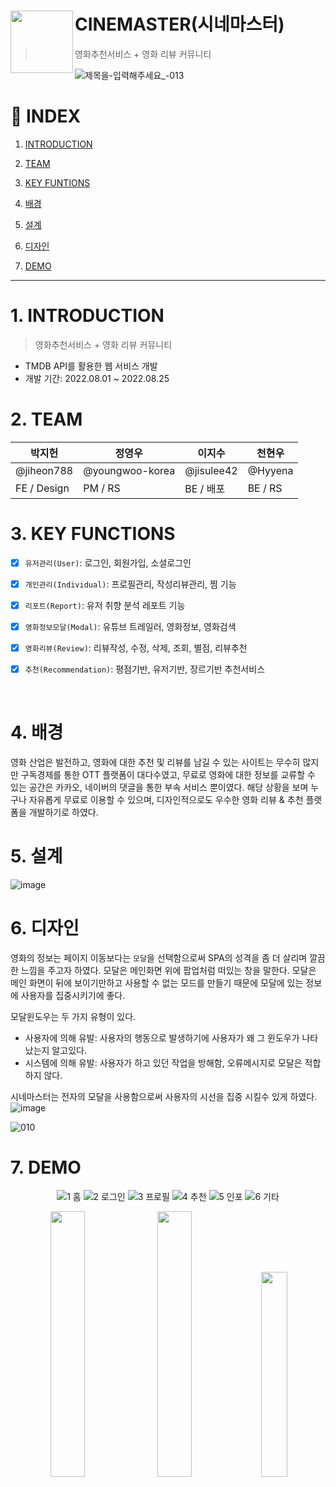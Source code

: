 # <img align="left" src="https://user-images.githubusercontent.com/90181028/206179126-d0784533-3d36-4e84-9355-9a1720f19dcb.png" width="100px" /> CINEMASTER(시네마스터)

> 영화추천서비스 + 영화 리뷰 커뮤니티

![제목을-입력해주세요_-013](https://user-images.githubusercontent.com/90181028/208675579-f01dfbdd-48f0-410d-a79f-7946d7e33fdd.png)


# 📑 INDEX

1. [INTRODUCTION](#1-introduction)

2. [TEAM](#2-team)

3. [KEY FUNTIONS](#3-key-functions)

4. [배경](#4-배경)

5. [설계](#5-설계)

6. [디자인](#6-디자인)

7. [DEMO](#7-demo)
---


# 1. INTRODUCTION

> 영화추천서비스 + 영화 리뷰 커뮤니티

- TMDB API를 활용한 웹 서비스 개발
- 개발 기간: 2022.08.01 ~ 2022.08.25

# 2. TEAM

| 박지헌      | 정영우          | 이지수     | 천현우  |
| ----------- | --------------- | ---------- | ------- |
| @jiheon788  | @youngwoo-korea | @jisulee42 | @Hyyena |
| FE / Design | PM / RS         | BE / 배포  | BE / RS |

# 3. KEY FUNCTIONS

- [x] `유저관리(User)`: 로그인, 회원가입, 소셜로그인
- [x] `개인관리(Individual)`: 프로필관리, 작성리뷰관리, 찜 기능
- [x] `리포트(Report)`: 유저 취향 분석 레포트 기능 
- [x] `영화정보모달(Modal)`: 유튜브 트레일러, 영화정보, 영화검색
- [x] `영화리뷰(Review)`: 리뷰작성, 수정, 삭제, 조회, 별점, 리뷰추천
- [x] `추천(Recommendation)`: 평점기반, 유저기반, 장르기반 추천서비스


</br>



# 4. 배경

영화 산업은 발전하고, 영화에 대한 추천 및 리뷰를 남길 수 있는 사이트는 무수히 많지만 구독경제를 통한 OTT 플랫폼이 대다수였고, 무료로 영화에 대한 정보를 교류할 수 있는 공간은 카카오, 네이버의 댓글을 통한 부속 서비스 뿐이였다. 해당 상황을 보며 누구나 자유롭게 무료로 이용할 수 있으며, 디자인적으로도 우수한 영화 리뷰 & 추천 플랫폼을 개발하기로 하였다.


# 5. 설계
![image](https://user-images.githubusercontent.com/90181028/206125875-a396628d-ed2b-47c1-9f74-79713d356ef8.png)

# 6. 디자인


영화의 정보는 페이지 이동보다는 `모달`을 선택함으로써 SPA의 성격을 좀 더 살리며 깔끔한 느낌을 주고자 하였다. 모달은 메인화면 위에 팝업처럼 떠있는 창을 말한다. 모달은 메인 화면이 뒤에 보이기만하고 사용할 수 없는 모드를 만들기 때문에 모달에 있는 정보에 사용자를 집중시키기에 좋다.

모달윈도우는 두 가지 유형이 있다. 

- 사용자에 의해 유발: 사용자의 행동으로 발생하기에 사용자가 왜 그 윈도우가 나타났는지 알고있다.
- 시스템에 의해 유발: 사용자가 하고 있던 작업을 방해함, 오류메시지로 모달은 적합하지 않다.

시네마스터는 전자의 모달을 사용함으로써 사용자의 시선을 집중 시킬수 있게 하였다.
![image](https://user-images.githubusercontent.com/90181028/206130029-171b8cb3-d679-456e-a331-3327b024302c.png)

![010](https://user-images.githubusercontent.com/90181028/207553904-9b7aab51-1b33-4f34-830e-d75ecd3ff4e0.png)




# 7. DEMO

<div align='center'>

   
![1 홈](https://user-images.githubusercontent.com/90181028/208672510-bbe41110-297c-4b38-9e15-085ebc6df6dc.gif)
![2 로그인](https://user-images.githubusercontent.com/90181028/208672534-cd432a22-0c0c-45c5-95d1-b92443369b29.gif)
![3 프로필](https://user-images.githubusercontent.com/90181028/208672553-20872b59-24d6-4eb6-bfcb-95d7a190066f.gif)
![4 추천](https://user-images.githubusercontent.com/90181028/208672566-e51af2db-015a-4ff6-ac4d-d3fb5b93f773.gif)
![5 인포](https://user-images.githubusercontent.com/90181028/208672578-a172b1f5-551d-46ce-96ca-f51a34de0915.gif)
![6 기타](https://user-images.githubusercontent.com/90181028/208672589-70abeb09-7ab1-43a7-a3f9-09012e08eecc.gif)

<img src="https://user-images.githubusercontent.com/90181028/206181453-7b72c4cd-fcc9-494e-84a7-61583f7261d2.png" width="33%"/>
<img src="https://user-images.githubusercontent.com/90181028/206181472-2dc41582-5637-4cde-9df5-4af541999b10.png" width="33%"/>
<img src="https://user-images.githubusercontent.com/90181028/206181488-59c13da1-34e4-4514-9539-19f27bf63f1c.png" width="29%"/>

</div>
